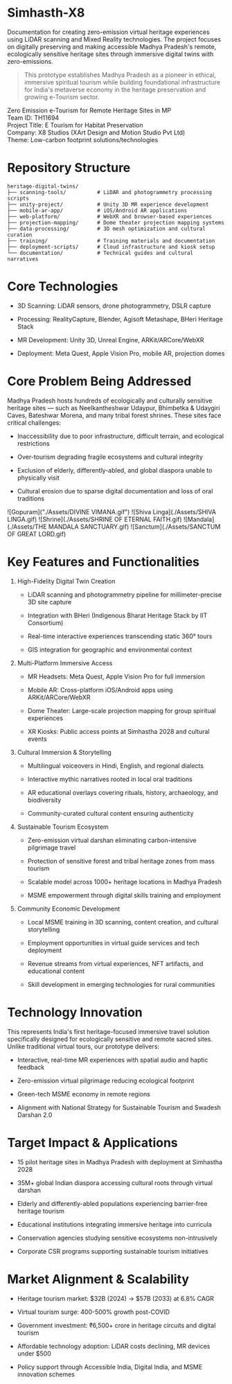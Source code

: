 # Simhasth-X8
Documentation for creating zero-emission virtual heritage experiences using LiDAR scanning and Mixed Reality technologies. The project focuses on digitally preserving and making accessible Madhya Pradesh's remote, ecologically sensitive heritage sites through immersive digital twins with zero-emissions.

> This prototype establishes Madhya Pradesh as a pioneer in ethical, immersive spiritual tourism while building foundational infrastructure for India's metaverse economy in the heritage preservation and growing e-Tourism sector.

Zero Emission e-Tourism for Remote Heritage Sites in MP  
Team ID: TH11694  
Project Title: E Tourism for Habitat Preservation  
Company: X8 Studios (XArt Design and Motion Studio Pvt Ltd)  
Theme: Low-carbon footprint solutions/technologies  

# Repository Structure
```
heritage-digital-twins/  
├── scanning-tools/          # LiDAR and photogrammetry processing scripts  
├── unity-project/           # Unity 3D MR experience development  
├── mobile-ar-app/           # iOS/Android AR applications  
├── web-platform/            # WebXR and browser-based experiences  
├── projection-mapping/      # Dome theater projection mapping systems  
├── data-processing/         # 3D mesh optimization and cultural curation  
├── training/                # Training materials and documentation  
├── deployment-scripts/      # Cloud infrastructure and kiosk setup  
└── documentation/           # Technical guides and cultural narratives
```

# Core Technologies
- 3D Scanning: LiDAR sensors, drone photogrammetry, DSLR capture

- Processing: RealityCapture, Blender, Agisoft Metashape, BHeri Heritage Stack

- MR Development: Unity 3D, Unreal Engine, ARKit/ARCore/WebXR

- Deployment: Meta Quest, Apple Vision Pro, mobile AR, projection domes

# Core Problem Being Addressed
Madhya Pradesh hosts hundreds of ecologically and culturally sensitive heritage sites — such as Neelkantheshwar Udaypur, Bhimbetka & Udaygiri Caves, Bateshwar Morena, and many tribal forest shrines. These sites face critical challenges:

- Inaccessibility due to poor infrastructure, difficult terrain, and ecological restrictions

- Over-tourism degrading fragile ecosystems and cultural integrity

- Exclusion of elderly, differently-abled, and global diaspora unable to physically visit

- Cultural erosion due to sparse digital documentation and loss of oral traditions

![Gopuram]("./Assets/DIVINE VIMANA.gif")
![Shiva Linga](./Assets/SHIVA LINGA.gif)
![Shrine](./Assets/SHRINE OF ETERNAL FAITH.gif)
![Mandala](./Assets/THE MANDALA SANCTUARY.gif)
![Sanctum](./Assets/SANCTUM OF GREAT LORD.gif)


# Key Features and Functionalities
1. High-Fidelity Digital Twin Creation
    - LiDAR scanning and photogrammetry pipeline for millimeter-precise 3D site capture

    - Integration with BHeri (Indigenous Bharat Heritage Stack by IIT Consortium)

    - Real-time interactive experiences transcending static 360° tours

    - GIS integration for geographic and environmental context

2. Multi-Platform Immersive Access
    - MR Headsets: Meta Quest, Apple Vision Pro for full immersion

    - Mobile AR: Cross-platform iOS/Android apps using ARKit/ARCore/WebXR

    - Dome Theater: Large-scale projection mapping for group spiritual experiences

    - XR Kiosks: Public access points at Simhastha 2028 and cultural events

3. Cultural Immersion & Storytelling
    - Multilingual voiceovers in Hindi, English, and regional dialects

    - Interactive mythic narratives rooted in local oral traditions

    - AR educational overlays covering rituals, history, archaeology, and biodiversity

    - Community-curated cultural content ensuring authenticity

4. Sustainable Tourism Ecosystem
    - Zero-emission virtual darshan eliminating carbon-intensive pilgrimage travel

    - Protection of sensitive forest and tribal heritage zones from mass tourism

    - Scalable model across 1000+ heritage locations in Madhya Pradesh

    - MSME empowerment through digital skills training and employment

5. Community Economic Development
    - Local MSME training in 3D scanning, content creation, and cultural storytelling

    - Employment opportunities in virtual guide services and tech deployment

    - Revenue streams from virtual experiences, NFT artifacts, and educational content

    - Skill development in emerging technologies for rural communities

# Technology Innovation
This represents India's first heritage-focused immersive travel solution specifically designed for ecologically sensitive and remote sacred sites. Unlike traditional virtual tours, our prototype delivers:

- Interactive, real-time MR experiences with spatial audio and haptic feedback

- Zero-emission virtual pilgrimage reducing ecological footprint

- Green-tech MSME economy in remote regions

- Alignment with National Strategy for Sustainable Tourism and Swadesh Darshan 2.0

# Target Impact & Applications
- 15 pilot heritage sites in Madhya Pradesh with deployment at Simhastha 2028

- 35M+ global Indian diaspora accessing cultural roots through virtual darshan

- Elderly and differently-abled populations experiencing barrier-free heritage tourism

- Educational institutions integrating immersive heritage into curricula

- Conservation agencies studying sensitive ecosystems non-intrusively

- Corporate CSR programs supporting sustainable tourism initiatives

# Market Alignment & Scalability
- Heritage tourism market: $32B (2024) → $57B (2033) at 6.8% CAGR

- Virtual tourism surge: 400-500% growth post-COVID

- Government investment: ₹6,500+ crore in heritage circuits and digital tourism

- Affordable technology adoption: LiDAR costs declining, MR devices under $500

- Policy support through Accessible India, Digital India, and MSME innovation schemes
